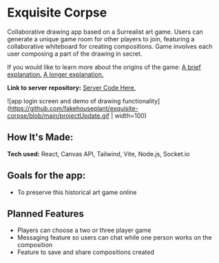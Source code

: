 # Exquisite Corpse

Collaborative drawing app based on a Surrealist art game. Users can generate a unique game room for other players to join, featuring a collaborative whiteboard for creating compositions. Game involves each user composing a part of the drawing in secret.

If you would like to learn more about the origins of the game:
<a href="https://www.moma.org/collection/terms/exquisite-corpse">A brief explanation.</a>
<a href="https://www.artsy.net/article/artsy-editorial-explaining-exquisite-corpse-surrealist-drawing-game-die">A longer explanation.</a>

**Link to server repository:** <a href="https://github.com/fakehouseplant/exquisite-corpse-server">Server Code Here.</a>

![app login screen and demo of drawing functionality](https://github.com/fakehouseplant/exquisite-corpse/blob/main/projectUpdate.gif | width=100)

## How It's Made:

**Tech used:** React, Canvas API, Tailwind, Vite, Node.js, Socket.io

## Goals for the app:

- To preserve this historical art game online

<!-- ## Lessons Learned: -->

## Planned Features

- Players can choose a two or three player game
- Messaging feature so users can chat while one person works on the composition
- Feature to save and share compositions created
